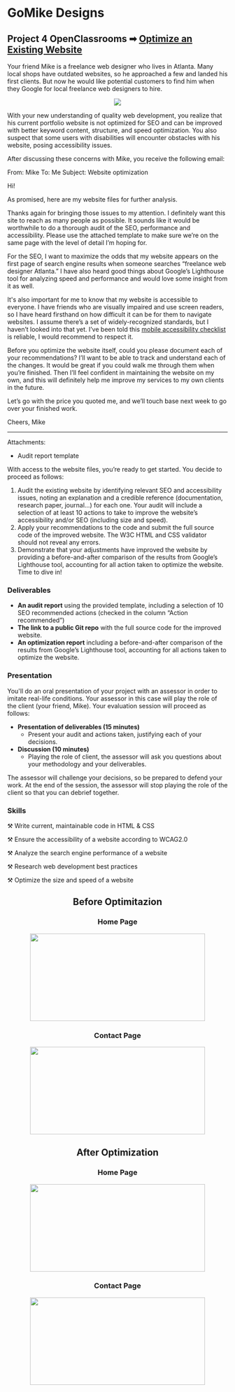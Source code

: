 # GoMike Designs
## Project 4 OpenClassrooms ➡ [Optimize an Existing Website](https://jjoslin07.github.io/Project-4/)

Your friend Mike is a freelance web designer who lives in Atlanta. Many local shops have outdated websites, so he approached a few and landed his first clients. But now he would like potential customers to find him when they Google for local freelance web designers to hire. 

<div align="center">
<img src="https://user-images.githubusercontent.com/73438491/124783496-f72bd500-def9-11eb-89e9-b028debce051.png" />
</div>

With your new understanding of quality web development, you realize that his current portfolio website is not optimized for SEO and can be improved with better keyword content, structure, and speed optimization. You also suspect that some users with disabilities will encounter obstacles with his website, posing accessibility issues. 

After discussing these concerns with Mike, you receive the following email:

From: Mike
To: Me
Subject: Website optimization

Hi!

As promised, here are my website files for further analysis.

Thanks again for bringing those issues to my attention. I definitely want this site to reach as many people as possible. It sounds like it would be worthwhile to do a thorough audit of the SEO, performance and accessibility. Please use the attached template to make sure we’re on the same page with the level of detail I’m hoping for.

For the SEO, I want to maximize the odds that my website appears on the first page of search engine results when someone searches “freelance web designer Atlanta.” I have also heard good things about Google’s Lighthouse tool for analyzing speed and performance and would love some insight from it as well.

It's also important for me to know that my website is accessible to everyone. I have friends who are visually impaired and use screen readers, so I have heard firsthand on how difficult it can be for them to navigate websites. I assume there’s a set of widely-recognized standards, but I haven’t looked into that yet. I’ve been told this [mobile accessibility checklist](https://developer.mozilla.org/en-US/docs/Web/Accessibility/Mobile_accessibility_checklist) is reliable, I would recommend to respect it.

Before you optimize the website itself, could you please document each of your recommendations? I’ll want to be able to track and understand each of the changes. It would be great if you could walk me through them when you’re finished. Then I’ll feel confident in maintaining the website on my own, and this will definitely help me improve my services to my own clients in the future.

Let’s go with the price you quoted me, and we’ll touch base next week to go over your finished work.

Cheers,
Mike

-----------------------------
Attachments: 

- Audit report template

With access to the website files, you’re ready to get started. You decide to proceed as follows:

1. Audit the existing website by identifying relevant SEO and accessibility issues, noting an explanation and a credible reference (documentation, research paper, journal…) for each one. Your audit will include a selection of at least 10 actions to take to improve the website’s accessibility and/or SEO (including size and speed).
2. Apply your recommendations to the code and submit the full source code of the improved website. The W3C HTML and CSS validator should not reveal any errors. 
3. Demonstrate that your adjustments have improved the website by providing a before-and-after comparison of the results from Google’s Lighthouse tool, accounting for all action taken to optimize the website.
Time to dive in!

### Deliverables
- **An audit report** using the provided template, including a selection of 10 SEO recommended actions (checked in the column “Action recommended”)
- **The link to a public Git repo** with the full source code for the improved website.
- **An optimization report** including a before-and-after comparison of the results from Google’s Lighthouse tool, accounting for all actions taken to optimize the website.

### Presentation

You'll do an oral presentation of your project with an assessor in order to imitate real-life conditions. Your assessor in this case will play the role of the client (your friend, Mike). Your evaluation session will proceed as follows:

- **Presentation of deliverables (15 minutes)**
  - Present your audit and actions taken, justifying each of your decisions. 
- **Discussion (10 minutes)**
  - Playing the role of client, the assessor will ask you questions about your methodology and your deliverables.

The assessor will challenge your decisions, so be prepared to defend your work. At the end of the session, the assessor will stop playing the role of the client so that you can debrief together.

### Skills

⚒ Write current, maintainable code in HTML & CSS

⚒ Ensure the accessibility of a website according to WCAG2.0

⚒ Analyze the search engine performance of a website

⚒ Research web development best practices

⚒ Optimize the size and speed of a website

<div align="center">
  <h2>Before Optimitazion</h2>
    <h3>Home Page</h3>
      <img src="https://user-images.githubusercontent.com/73438491/114802436-8e95e780-9d52-11eb-8564-ecbb0c162434.JPG" width="400px" height="200px" />
    <h3>Contact Page</h3>
      <img src="https://user-images.githubusercontent.com/73438491/114802437-8f2e7e00-9d52-11eb-920b-12650a488e20.JPG" width="400px" height="200px" />
  <h2>After Optimization</h2>
    <h3>Home Page</h3>
      <img src="https://user-images.githubusercontent.com/73438491/114802679-f9dfb980-9d52-11eb-93fb-0892556a5e3d.JPG" width="400px" height="200px" />
    <h3>Contact Page</h3>
  <img src="https://user-images.githubusercontent.com/73438491/114802676-f9472300-9d52-11eb-8166-f49e7c03ad06.JPG" width="400px" height="200px" />                           
</div>
